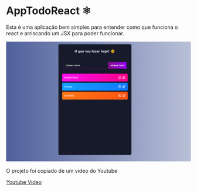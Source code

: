 # AppTodoReact ⚛️
Esta é uma aplicação bem simples para entender como que funciona o react e arriscando um JSX para poder funcionar.

![](/apptodoreact/AppTodoReact.PNG)

O projeto foi copiado de um vídeo do Youtube

[Youtube Vídeo](https://www.youtube.com/watch?v=E1E08i2UJGI&t=1520s&ab_channel=BrianDesign)


